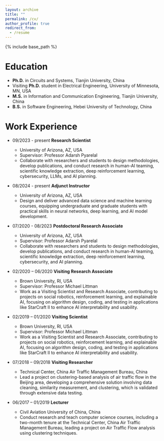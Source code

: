 ```yaml
---
layout: archive
title: ""
permalink: /cv/
author_profile: true
redirect_from:
  - /resume
---
```


{% include base_path %}

Education
======
* **Ph.D.** in Circuits and Systems, Tianjin University, China
* Visiting **Ph.D.** student in Electrical Engineering, University of Minnesota, MN, USA
* **M.S.** in Information and Communication Engineering, Tianjin University, China
* **B.S.** in Software Engineering, Hebei University of Technology, China

Work Experience
======
* 09/2023 - present  **Research Scientist**
  * University of Arizona, AZ, USA
  * Supervisor: Professor Adarsh Pyarelal
  * Collaborate with researchers and students to design methodologies, develop publications, and conduct research in human-AI teaming, scientific knowledge extraction, deep reinforcement learning, cybersecurity, LLMs, and AI planning.

* 08/2024 - present  **Adjunct Instructor**
  * University of Arizona, AZ, USA
  * Design and deliver advanced data science and machine learning courses, equipping undergraduate and graduate students with practical skills in neural networks, deep learning, and AI model development.

* 07/2020 - 08/2023  **Postdoctoral Research Associate**
  * University of Arizona, AZ, USA
  * Supervisor: Professor Adarsh Pyarelal
  * Collaborate with researchers and students to design methodologies, develop publications, and conduct research in human-AI teaming, scientific knowledge extraction, deep reinforcement learning, cybersecurity, and AI planning.

* 02/2020 – 06/2020  **Visiting Research Associate** 
  * Brown University, RI, USA
  * Supervisor: Professor Michael Littman
  * Work as a Visiting Scientist and Research Associate, contributing to projects on social robotics, reinforcement learning, and explainable AI, focusing on algorithm design, coding, and testing in applications like StarCraft II to enhance AI interpretability and usability.

* 02/2019 – 01/2020  **Visiting Scientist**    
  * Brown University, RI, USA
  * Supervisor: Professor Michael Littman
  * Work as a Visiting Scientist and Research Associate, contributing to projects on social robotics, reinforcement learning, and explainable AI, focusing on algorithm design, coding, and testing in applications like StarCraft II to enhance AI interpretability and usability.

* 07/2018 – 09/2018  **Visiting Researcher**      
  * Technical Center, China Air Traffic Management Bureau, China
  * Lead a project on clustering-based analysis of air traffic flow in the Beijing area, developing a comprehensive solution involving data cleaning, similarity measurement, and clustering, which is validated through extensive data testing.

* 06/2017 – 01/2019  **Lecturer**       
  * Civil Aviation University of China, China
  * Conduct research and teach computer science courses, including a two-month tenure at the Technical Center, China Air Traffic Management Bureau, leading a project on Air Traffic Flow analysis using clustering techniques.
